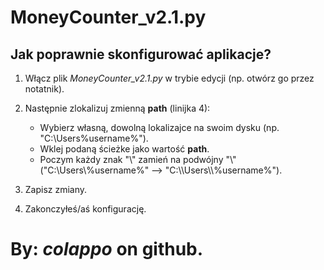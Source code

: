 # MoneyCounter_v2.1.py


## Jak poprawnie skonfigurować aplikacje?

1. Włącz plik *MoneyCounter_v2.1.py* w trybie edycji (np. otwórz go przez notatnik).

2. Następnie zlokalizuj zmienną **path** (linijka 4):
    - Wybierz własną, dowolną lokalizajce na swoim dysku (np. "C:\Users\%username%").
    - Wklej podaną ścieżke jako wartość **path**.
    - Poczym każdy znak "\\" zamień na podwójny "\\" ("C:\\Users\\%username%" --> "C:\\\\Users\\\\%username%").

3. Zapisz zmiany.

4. Zakonczyłeś/aś konfigurację.

# By: ***colappo*** on github.

